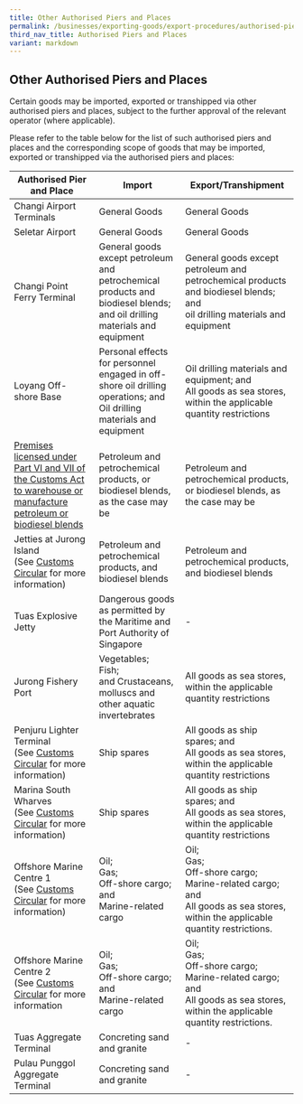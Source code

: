 ```yaml
---
title: Other Authorised Piers and Places
permalink: /businesses/exporting-goods/export-procedures/authorised-piers-places/other-authorised-piers-and-places/
third_nav_title: Authorised Piers and Places
variant: markdown
---
```

<h2>Other Authorised Piers and Places</h2>
<p>Certain goods may be imported, exported or transhipped via other authorised
piers and places, subject to the further approval of the relevant operator
(where applicable).</p>
<p>Please refer to the table below for the list of such authorised piers
and places and the corresponding scope of goods that may be imported, exported
or transhipped via the authorised piers and places:</p>

| Authorised Pier and Place  | Import | Export/Transhipment |
| -------- | -------- | -------- |
| Changi Airport Terminals | General Goods | General Goods |
| Seletar Airport     | General Goods     | General Goods  |
| Changi Point Ferry Terminal  |  General goods except petroleum and petrochemical products and biodiesel blends; and oil drilling materials and equipment |  General goods except petroleum and petrochemical products and biodiesel blends; and <br> oil drilling materials and equipment   |
| Loyang Off-shore Base | Personal effects for personnel engaged in off-shore oil drilling operations; and <br> Oil drilling materials and equipment     | Oil drilling materials and equipment; and <br> All goods as sea stores, within the applicable quantity restrictions     |
| [Premises licensed under Part VI and VII of the Customs Act to warehouse or manufacture petroleum or biodiesel blends](https://www.customs.gov.sg/businesses/customs-schemes-licences-framework/petroleum-licences)     | Petroleum and petrochemical products, or biodiesel blends, as the case may be     | Petroleum and petrochemical products, or biodiesel blends, as the case may be     |
| Jetties at Jurong Island  (See&nbsp;[Customs Circular](https://www.customs.gov.sg/news-and-media/circulars/2001-01-12-Circular032001.pdf)&nbsp;for more information)     |    Petroleum and petrochemical products, and biodiesel blends  |Petroleum and petrochemical products, and biodiesel blends   |
| Tuas Explosive Jetty|  Dangerous goods as permitted by the Maritime and Port Authority of Singapore | -   |
|Jurong Fishery Port |  Vegetables; <br> Fish;<br> and Crustaceans, molluscs and other aquatic invertebrates   | All goods as sea stores, within the applicable quantity restrictions     |
| Penjuru Lighter Terminal  (See&nbsp;[Customs Circular](https://www.customs.gov.sg/news-and-media/circulars/2008-06-18-Circular152008.pdf)&nbsp;for more information)     |  Ship spares  | All goods as ship spares; and <br> All goods as sea stores, within the applicable quantity restrictions     |
| Marina South Wharves  (See&nbsp;[Customs Circular](https://www.customs.gov.sg/news-and-media/circulars/2012-06-07-Circular082012.pdf)&nbsp;for more information)     | Ship spares   | All goods as ship spares; and <br>All goods as sea stores, within the applicable quantity restrictions     |
| Offshore Marine Centre 1  (See&nbsp;[Customs Circular](https://www.customs.gov.sg/news-and-media/circulars/2015-08-12-Circular092015.pdf)&nbsp;for more information)    | Oil; <br>Gas;  <br>Off-shore cargo; and <br>Marine-related cargo     | Oil;<br>Gas; <br>Off-shore cargo; <br> Marine-related cargo; and <br> All goods as sea stores, within the applicable quantity restrictions.     |
| Offshore Marine Centre 2 (See&nbsp;[Customs Circular](https://www.customs.gov.sg/files/circular%2018_2023%20(ver1).pdf)&nbsp;for more information     | Oil; <br>Gas;  <br>Off-shore cargo; and <br>Marine-related cargo    | Oil;<br>Gas; <br>Off-shore cargo; <br>Marine-related cargo; and <br> All goods as sea stores, within the applicable quantity restrictions.     |
| Tuas Aggregate Terminal     | Concreting sand and granite     | -     |
| Pulau Punggol Aggregate Terminal | Concreting sand and granite     | -     |